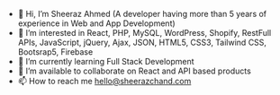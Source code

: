- 👋 Hi, I’m Sheeraz Ahmed (A developer having more than 5 years of experience in Web and App Development)
- 👀 I’m interested in React, PHP, MySQL, WordPress, Shopify, RestFull APIs, JavaScript, jQuery, Ajax, JSON, HTML5, CSS3, Tailwind CSS, Bootsrap5, Firebase
- 🌱 I’m currently learning Full Stack Development
- 💞️ I’m available to collaborate on React and API based products
- 📫 How to reach me hello@sheerazchand.com

<!---
sheerazchand/sheerazchand is a ✨ special ✨ repository because its `README.md` (this file) appears on your GitHub profile.
You can click the Preview link to take a look at your changes.
--->
